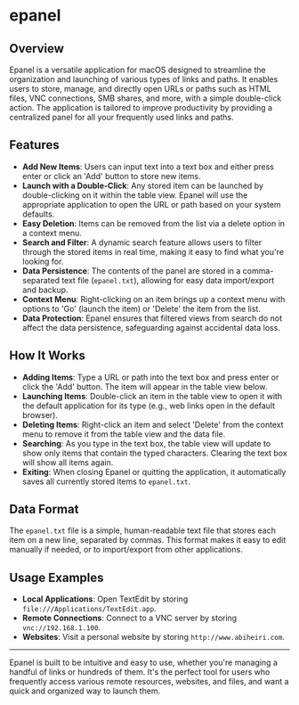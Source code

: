 # epanel

## Overview
Epanel is a versatile application for macOS designed to streamline the organization and launching of various types of links and paths. It enables users to store, manage, and directly open URLs or paths such as HTML files, VNC connections, SMB shares, and more, with a simple double-click action. The application is tailored to improve productivity by providing a centralized panel for all your frequently used links and paths.

## Features
- **Add New Items**: Users can input text into a text box and either press enter or click an 'Add' button to store new items.
- **Launch with a Double-Click**: Any stored item can be launched by double-clicking on it within the table view. Epanel will use the appropriate application to open the URL or path based on your system defaults.
- **Easy Deletion**: Items can be removed from the list via a delete option in a context menu.
- **Search and Filter**: A dynamic search feature allows users to filter through the stored items in real time, making it easy to find what you're looking for.
- **Data Persistence**: The contents of the panel are stored in a comma-separated text file (`epanel.txt`), allowing for easy data import/export and backup.
- **Context Menu**: Right-clicking on an item brings up a context menu with options to 'Go' (launch the item) or 'Delete' the item from the list.
- **Data Protection**: Epanel ensures that filtered views from search do not affect the data persistence, safeguarding against accidental data loss.

## How It Works
- **Adding Items**: Type a URL or path into the text box and press enter or click the 'Add' button. The item will appear in the table view below.
- **Launching Items**: Double-click an item in the table view to open it with the default application for its type (e.g., web links open in the default browser).
- **Deleting Items**: Right-click an item and select 'Delete' from the context menu to remove it from the table view and the data file.
- **Searching**: As you type in the text box, the table view will update to show only items that contain the typed characters. Clearing the text box will show all items again.
- **Exiting**: When closing Epanel or quitting the application, it automatically saves all currently stored items to `epanel.txt`.

## Data Format
The `epanel.txt` file is a simple, human-readable text file that stores each item on a new line, separated by commas. This format makes it easy to edit manually if needed, or to import/export from other applications.

## Usage Examples
- **Local Applications**: Open TextEdit by storing `file:///Applications/TextEdit.app`.
- **Remote Connections**: Connect to a VNC server by storing `vnc://192.168.1.100`.
- **Websites**: Visit a personal website by storing `http://www.abiheiri.com`.

---

Epanel is built to be intuitive and easy to use, whether you're managing a handful of links or hundreds of them. It's the perfect tool for users who frequently access various remote resources, websites, and files, and want a quick and organized way to launch them.
